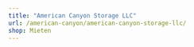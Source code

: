 ```yaml
---
title: "American Canyon Storage LLC"
url: /american-canyon/american-canyon-storage-llc/
shop: Mieten
---
```

